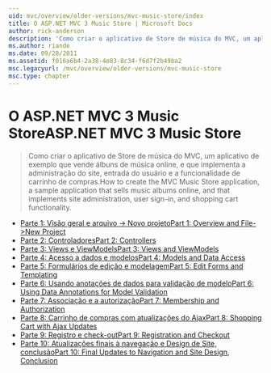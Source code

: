 ```yaml
---
uid: mvc/overview/older-versions/mvc-music-store/index
title: O ASP.NET MVC 3 Music Store | Microsoft Docs
author: rick-anderson
description: 'Como criar o aplicativo de Store de música do MVC, um aplicativo de exemplo que vende álbuns de música online, e que implementa a administração de site, entrada do usuário, um...'
ms.author: riande
ms.date: 09/28/2011
ms.assetid: f016a6b4-2a38-4e83-8c34-f6d7f2b49ba2
msc.legacyurl: /mvc/overview/older-versions/mvc-music-store
msc.type: chapter
---
```

<a name="aspnet-mvc-3-music-store"></a><span data-ttu-id="07363-103">O ASP.NET MVC 3 Music Store</span><span class="sxs-lookup"><span data-stu-id="07363-103">ASP.NET MVC 3 Music Store</span></span>
====================
> <span data-ttu-id="07363-104">Como criar o aplicativo de Store de música do MVC, um aplicativo de exemplo que vende álbuns de música online, e que implementa a administração do site, entrada do usuário e a funcionalidade de carrinho de compras.</span><span class="sxs-lookup"><span data-stu-id="07363-104">How to create the MVC Music Store application, a sample application that sells music albums online, and that implements site administration, user sign-in, and shopping cart functionality.</span></span>


- [<span data-ttu-id="07363-105">Parte 1: Visão geral e arquivo -> Novo projeto</span><span class="sxs-lookup"><span data-stu-id="07363-105">Part 1: Overview and File->New Project</span></span>](mvc-music-store-part-1.md)
- [<span data-ttu-id="07363-106">Parte 2: Controladores</span><span class="sxs-lookup"><span data-stu-id="07363-106">Part 2: Controllers</span></span>](mvc-music-store-part-2.md)
- [<span data-ttu-id="07363-107">Parte 3: Views e ViewModels</span><span class="sxs-lookup"><span data-stu-id="07363-107">Part 3: Views and ViewModels</span></span>](mvc-music-store-part-3.md)
- [<span data-ttu-id="07363-108">Parte 4: Acesso a dados e modelos</span><span class="sxs-lookup"><span data-stu-id="07363-108">Part 4: Models and Data Access</span></span>](mvc-music-store-part-4.md)
- [<span data-ttu-id="07363-109">Parte 5: Formulários de edição e modelagem</span><span class="sxs-lookup"><span data-stu-id="07363-109">Part 5: Edit Forms and Templating</span></span>](mvc-music-store-part-5.md)
- [<span data-ttu-id="07363-110">Parte 6: Usando anotações de dados para validação de modelo</span><span class="sxs-lookup"><span data-stu-id="07363-110">Part 6: Using Data Annotations for Model Validation</span></span>](mvc-music-store-part-6.md)
- [<span data-ttu-id="07363-111">Parte 7: Associação e a autorização</span><span class="sxs-lookup"><span data-stu-id="07363-111">Part 7: Membership and Authorization</span></span>](mvc-music-store-part-7.md)
- [<span data-ttu-id="07363-112">Parte 8: Carrinho de compras com atualizações do Ajax</span><span class="sxs-lookup"><span data-stu-id="07363-112">Part 8: Shopping Cart with Ajax Updates</span></span>](mvc-music-store-part-8.md)
- [<span data-ttu-id="07363-113">Parte 9: Registro e check-out</span><span class="sxs-lookup"><span data-stu-id="07363-113">Part 9: Registration and Checkout</span></span>](mvc-music-store-part-9.md)
- [<span data-ttu-id="07363-114">Parte 10: Atualizações finais à navegação e Design de Site, conclusão</span><span class="sxs-lookup"><span data-stu-id="07363-114">Part 10: Final Updates to Navigation and Site Design, Conclusion</span></span>](mvc-music-store-part-10.md)
